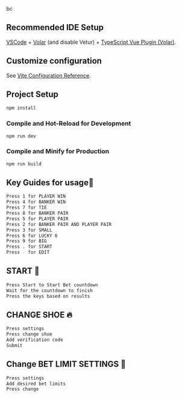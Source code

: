  bc

## Recommended IDE Setup

[VSCode](https://code.visualstudio.com/) + [Volar](https://marketplace.visualstudio.com/items?itemName=Vue.volar) (and disable Vetur) + [TypeScript Vue Plugin (Volar)](https://marketplace.visualstudio.com/items?itemName=Vue.vscode-typescript-vue-plugin).

## Customize configuration

See [Vite Configuration Reference](https://vitejs.dev/config/).

## Project Setup

```sh
npm install
```

### Compile and Hot-Reload for Development

```sh
npm run dev
```

### Compile and Minify for Production

```sh
npm run build
```

## Key Guides for usage📌

```bash
Press 1 for PLAYER WIN
Press 4 for BANKER WIN
Press 7 for TIE
Press 8 for BANKER PAIR
Press 5 for PLAYER PAIR
Press 2 for BANKER PAIR AND PLAYER PAIR
Press 3 for SMALL
Press 6 for LUCKY 6
Press 9 for BIG
Press . for START
Press - for EDIT
```

## START 🚀

```sh
Press Start to Start Bet countdown
Wait for the countdown to finish
Press the keys based on results
```

## CHANGE SHOE 🔥

```sh
Press settings
Press change shoe
Add verification code
Submit
```

## Change BET LIMIT SETTINGS 🔨

```sh
Press settings
Add desired bet limits
Press change
```
